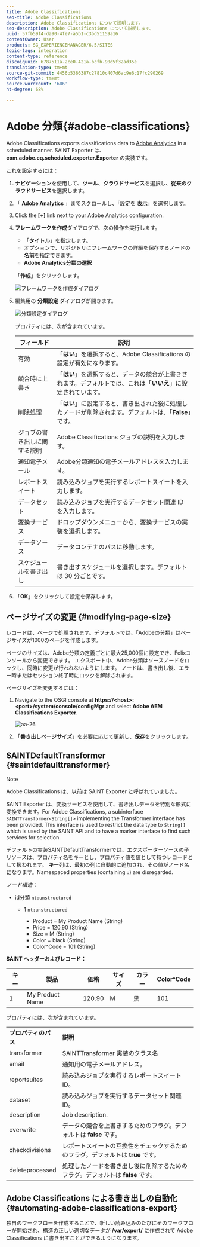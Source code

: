 ```yaml
---
title: Adobe Classifications
seo-title: Adobe Classifications
description: Adobe Classifications について説明します。
seo-description: Adobe Classifications について説明します。
uuid: 57fb59f4-da90-4fe7-a5b1-c3bd51159a16
contentOwner: User
products: SG_EXPERIENCEMANAGER/6.5/SITES
topic-tags: integration
content-type: reference
discoiquuid: 6787511a-2ce0-421a-bcfb-90d5f32ad35e
translation-type: tm+mt
source-git-commit: 4456b5366387c27810c407d6ac9e6c17fc290269
workflow-type: tm+mt
source-wordcount: '606'
ht-degree: 68%

---
```



# Adobe 分類{#adobe-classifications}

Adobe Classifications exports classifications data to [Adobe Analytics](/help/sites-administering/adobeanalytics.md) in a scheduled manner. SAINT Exporter は、**com.adobe.cq.scheduled.exporter.Exporter** の実装です。

これを設定するには：

1. **ナビゲーション**&#x200B;を使用して、**ツール**、**クラウドサービス**&#x200B;を選択し、**従来のクラウドサービス**&#x200B;を選択します。
1. 「 **Adobe Analytics** 」までスクロールし、「設定を **表示**」を選択します。
1. Click the **[+]** link next to your Adobe Analytics configuration.

1. **フレームワークを作成**&#x200B;ダイアログで、次の操作を実行します。

   * 「**タイトル**」を指定します。
   * オプションで、リポジトリにフレームワークの詳細を保存するノードの&#x200B;**名前**&#x200B;を指定できます。
   * **Adobe Analytics分類の選択**

   「**作成**」をクリックします。

   ![フレームワークを作成ダイアログ](assets/aa-25.png)

1. 編集用の **分類設定** ダイアログが開きます。

   ![分類設定ダイアログ](assets/aa-classifications-settings.png)

   プロパティには、次が含まれています。

   | **フィールド** | **説明** |
   |---|---|
   | 有効 | 「**はい**」を選択すると、Adobe Classifications の設定が有効になります。 |
   | 競合時に上書き | 「**はい**」を選択すると、データの競合が上書きされます。デフォルトでは、これは「**いいえ**」に設定されています。 |
   | 削除処理 | 「**はい**」に設定すると、書き出された後に処理したノードが削除されます。デフォルトは、「**False**」です。 |
   | ジョブの書き出しに関する説明 | Adobe Classifications ジョブの説明を入力します。 |
   | 通知電子メール | Adobe分類通知の電子メールアドレスを入力します。 |
   | レポートスイート | 読み込みジョブを実行するレポートスイートを入力します。 |
   | データセット | 読み込みジョブを実行するデータセット関連 ID を入力します。 |
   | 変換サービス | ドロップダウンメニューから、変換サービスの実装を選択します。 |
   | データソース | データコンテナのパスに移動します。 |
   | スケジュールを書き出し | 書き出すスケジュールを選択します。デフォルトは 30 分ごとです。 |

1. 「**OK**」をクリックして設定を保存します。

## ページサイズの変更 {#modifying-page-size}

レコードは、ページで処理されます。デフォルトでは、「Adobeの分類」はページサイズが1000のページを作成します。

ページのサイズは、Adobe分類の定義ごとに最大25,000個に設定でき、Felixコンソールから変更できます。 エクスポート中、Adobe分類はソースノードをロックし、同時に変更が行われないようにします。 ノードは、書き出し後、エラー時またはセッション終了時にロックを解除されます。

ページサイズを変更するには：

1. Navigate to the OSGI console at **https://&lt;host>:&lt;port>/system/console/configMgr** and select **Adobe AEM Classifications Exporter**.

   ![aa-26](assets/aa-26.png)

1. 「**書き出しページサイズ**」を必要に応じて更新し、**保存**&#x200B;をクリックします。

## SAINTDefaultTransformer {#saintdefaulttransformer}

>[!NOTE]
>
>Adobe Classifications は、以前は SAINT Exporter と呼ばれていました。

SAINT Exporter は、変換サービスを使用して、書き出しデータを特別な形式に変換できます。For Adobe Classifications, a subinterface `SAINTTransformer<String[]>` implementing the Transformer interface has been provided. This interface is used to restrict the data type to `String[]` which is used by the SAINT API and to have a marker interface to find such services for selection.

デフォルトの実装SAINTDefaultTransformerでは、エクスポーターソースの子リソースは、プロパティ名をキーとし、プロパティ値を値として持つレコードとして扱われます。 **キー**&#x200B;列は、最初の列に自動的に追加され、その値がノード名になります。Namespaced properties (containing `:`) are disregarded.

*ノード構造：*

* id分類 `nt:unstructured`

   * 1 `nt:unstructured`

      * Product = ﻿﻿My Product Name (String)
      * Price = 120.90 (String)
      * Size = M (String)
      * Color = black (String)
      * Color^Code = 101 (String)

**SAINT ヘッダーおよびレコード：**

| **キー** | **製品** | **価格** | **サイズ** | **カラー** | **Color^Code** |
|---|---|---|---|---|---|
| 1 | My Product Name | 120.90 | M | 黒 | 101 |

プロパティには、次が含まれています。

<table>
 <tbody>
  <tr>
   <td><strong>プロパティのパス</strong></td>
   <td><strong>説明</strong></td>
  </tr>
  <tr>
   <td>transformer</td>
   <td>SAINTTransformer 実装のクラス名</td>
  </tr>
  <tr>
   <td>email</td>
   <td>通知用の電子メールアドレス。</td>
  </tr>
  <tr>
   <td>reportsuites</td>
   <td>読み込みジョブを実行するレポートスイート ID。 </td>
  </tr>
  <tr>
   <td>dataset</td>
   <td>読み込みジョブを実行するデータセット関連 ID。 </td>
  </tr>
  <tr>
   <td>description</td>
   <td>Job description. <br /> </td>
  </tr>
  <tr>
   <td>overwrite</td>
   <td>データの競合を上書きするためのフラグ。デフォルトは <strong>false</strong> です。</td>
  </tr>
  <tr>
   <td>checkdivisions</td>
   <td>レポートスイートの互換性をチェックするためのフラグ。デフォルトは <strong>true</strong> です。</td>
  </tr>
  <tr>
   <td>deleteprocessed</td>
   <td>処理したノードを書き出し後に削除するためのフラグ。デフォルトは <strong>false</strong> です。</td>
  </tr>
 </tbody>
</table>

## Adobe Classifications による書き出しの自動化 {#automating-adobe-classifications-export}

独自のワークフローを作成することで、新しい読み込みのたびにそのワークフローが開始され、構造の正しい適切なデータが **/var/export/** に作成されて Adobe Classifications に書き出すことができるようになります。
